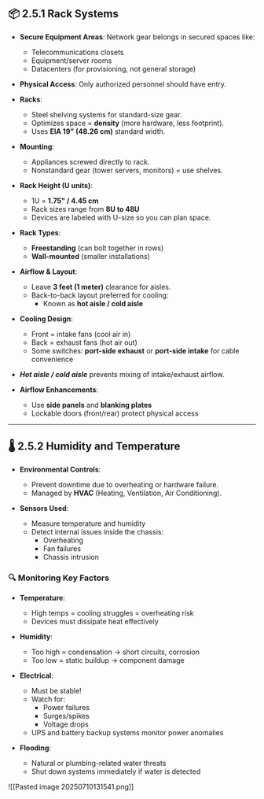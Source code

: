 ## 📦 2.5.1 Rack Systems

- **Secure Equipment Areas**: Network gear belongs in secured spaces like:
  - Telecommunications closets
  - Equipment/server rooms
  - Datacenters (for provisioning, not general storage)

- **Physical Access**: Only authorized personnel should have entry.

- **Racks**:
  - Steel shelving systems for standard-size gear.
  - Optimizes space = **density** (more hardware, less footprint).
  - Uses **EIA 19" (48.26 cm)** standard width.

- **Mounting**:
  - Appliances screwed directly to rack.
  - Nonstandard gear (tower servers, monitors) = use shelves.

- **Rack Height (U units)**:
  - 1U = **1.75" / 4.45 cm**
  - Rack sizes range from **8U to 48U**
  - Devices are labeled with U-size so you can plan space.

- **Rack Types**:
  - **Freestanding** (can bolt together in rows)
  - **Wall-mounted** (smaller installations)

- **Airflow & Layout**:
  - Leave **3 feet (1 meter)** clearance for aisles.
  - Back-to-back layout preferred for cooling:
    - Known as **hot aisle / cold aisle**

- **Cooling Design**:
  - Front = intake fans (cool air in)
  - Back = exhaust fans (hot air out)
  - Some switches: **port-side exhaust** or **port-side intake** for cable convenience

- _**Hot aisle / cold aisle**_ prevents mixing of intake/exhaust airflow.

- **Airflow Enhancements**:
  - Use **side panels** and **blanking plates**
  - Lockable doors (front/rear) protect physical access

---

## 🌡️ 2.5.2 Humidity and Temperature

- **Environmental Controls**:
  - Prevent downtime due to overheating or hardware failure.
  - Managed by **HVAC** (Heating, Ventilation, Air Conditioning).

- **Sensors Used**:
  - Measure temperature and humidity
  - Detect internal issues inside the chassis:
    - Overheating
    - Fan failures
    - Chassis intrusion

### 🔍 Monitoring Key Factors

- **Temperature**:
  - High temps = cooling struggles = overheating risk
  - Devices must dissipate heat effectively

- **Humidity**:
  - Too high = condensation → short circuits, corrosion
  - Too low = static buildup → component damage

- **Electrical**:
  - Must be stable!
  - Watch for:
    - Power failures
    - Surges/spikes
    - Voltage drops
  - UPS and battery backup systems monitor power anomalies

- **Flooding**:
  - Natural or plumbing-related water threats
  - Shut down systems immediately if water is detected

![[Pasted image 20250710131541.png]]